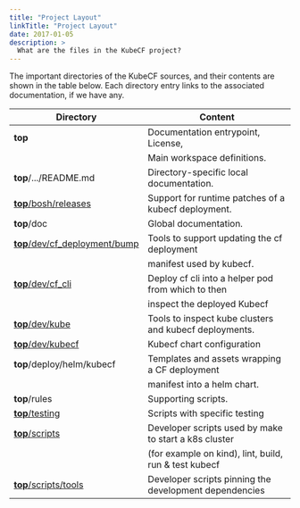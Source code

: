 ```yaml
---
title: "Project Layout"
linkTitle: "Project Layout"
date: 2017-01-05
description: >
  What are the files in the KubeCF project?
---
```


The important directories of the KubeCF sources, and their contents
are shown in the table below. Each directory entry links to the
associated documentation, if we have any.

|Directory                                                              |Content                                                |
|---                                                                    |---                                                    |
|__top__                                                                |Documentation entrypoint, License,                     |
|                                                                       |Main workspace definitions.                            |
|__top__/.../README.md                                                  |Directory-specific local documentation.                |
|[__top__/bosh/releases](https://github.com/cloudfoundry-incubator/kubecf/blob/master/bosh/releases/pre_render_scripts/README.md) |Support for runtime patches of a kubecf deployment.    |
|__top__/doc                                                            |Global documentation.                                  |
|[__top__/dev/cf_deployment/bump](https://github.com/cloudfoundry-incubator/kubecf/blob/master/doc/cf_deployment/bump.md)                |Tools to support updating the cf deployment            |
|                                                                       |manifest used by kubecf.                               |
|[__top__/dev/cf_cli](https://github.com/cloudfoundry-incubator/kubecf/blob/master/doc/cf_cli.md)                                        |Deploy cf cli into a helper pod from which to then     |
|                                                                       |inspect the deployed Kubecf                            |
|[__top__/dev/kube](https://github.com/cloudfoundry-incubator/kubecf/blob/master/doc/inspection.md)                                      |Tools to inspect kube clusters and kubecf deployments. |
|[__top__/dev/kubecf](https://github.com/cloudfoundry-incubator/kubecf/blob/master/dev/kubecf/README.md)                          |Kubecf chart configuration                             |
|__top__/deploy/helm/kubecf                                             |Templates and assets wrapping a CF deployment          |
|                                                                       |manifest into a helm chart.                            |
|__top__/rules                                                          |Supporting scripts.                                    |
|[__top__/testing](https://github.com/cloudfoundry-incubator/kubecf/blob/master/doc/tests.md)                                            |Scripts with specific testing                          |
|[__top__/scripts](https://github.com/cloudfoundry-incubator/kubecf/blob/master/scripts/README.md)                                |Developer scripts used by make to start a k8s cluster  |
|                                                                       |(for example on kind), lint, build, run & test kubecf  |
|[__top__/scripts/tools](https://github.com/cloudfoundry-incubator/kubecf/blob/master/scripts/tools/README.md)                    |Developer scripts pinning the development dependencies |
